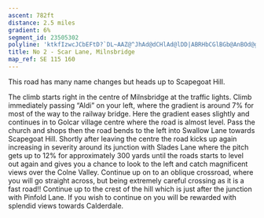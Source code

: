 ```yaml
---
ascent: 782ft
distance: 2.5 miles
gradient: 6%
segment_id: 23505302
polyline: 'ktkfIzwcJCbEFtD?`DL~AAZ@^JhAd@dCHlAd@lDD|ABRHbCGlBGb@AnBOd@g@f@GTCXWtIRtFFbAd@|El@hFv@rFXhCJh@Ph@x@rBz@`D`@xBZbDDfAP~@Hx@C|@I\ONIV@z@Jx@H|A`@`FPbAFz@?n@G`CUx@Ih@IjEBvBQlDg@|Cg@xBU^[Hg@IkA_@mBOWJON]|@St@Q|@QjAIxAKz@?r@I~B?r@GjD@~AI~ANdCA|@SvDMfAOrEGr@Kr@IFOVg@d@U\i@lA]b@Sb@IVG`@Aj@RnAFlAN~ARdIX`ELf@ZbAXvAz@dDjAzFH~@LrC@fBEr@q@|@kBlBe@r@a@hA_@|Ae@lCY|CGlAAz@LlCTvAn@hB`@t@jArB'
title: No 2 - Scar Lane, Milnsbridge
map_ref: SE 115 160
---
```


This road has many name changes but heads up to Scapegoat Hill.

The climb starts right in the centre of Milnsbridge at the traffic lights. Climb immediately passing “Aldi” on your left, where the gradient is around 7% for most of the way to the railway bridge. Here the gradient eases slightly and continues in to Golcar village centre where the road is almost level. Pass the church and shops then the road bends to the left into Swallow Lane towards Scapegoat Hill.  Shortly after leaving the centre the road kicks up again increasing in severity around its junction with Slades Lane where the pitch gets up to 12% for approximately 300 yards until the roads starts to level out again and gives you a chance to look to the left and catch magnificent views over the Colne Valley. Continue up on to an oblique crossroad, where you will go straight across, but being extremely careful crossing as it is a fast road!! Continue up to the crest of the hill which is just after the junction with Pinfold Lane. If you wish to continue on you will be rewarded with splendid views towards Calderdale.